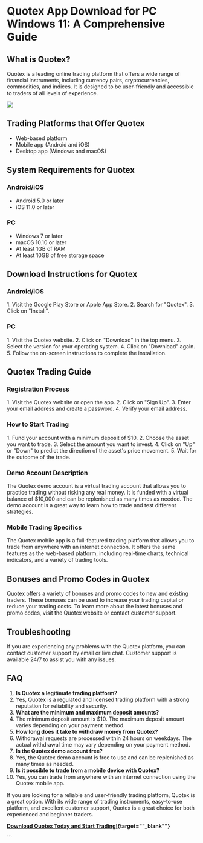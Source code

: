 # Quotex App Download for PC Windows 11: A Comprehensive Guide

## What is Quotex?

Quotex is a leading online trading platform that offers a wide range of
financial instruments, including currency pairs, cryptocurrencies,
commodities, and indices. It is designed to be user-friendly and
accessible to traders of all levels of experience.

[![](https://static.quotex.io/files/1_en/300_250.jpg)](https://traff.sbs/brokerqxsignupf)

## Trading Platforms that Offer Quotex

-   Web-based platform
-   Mobile app (Android and iOS)
-   Desktop app (Windows and macOS)

## System Requirements for Quotex

### Android/iOS

-   Android 5.0 or later
-   iOS 11.0 or later

### PC

-   Windows 7 or later
-   macOS 10.10 or later
-   At least 1GB of RAM
-   At least 10GB of free storage space

## Download Instructions for Quotex

### Android/iOS

1\. Visit the Google Play Store or Apple App Store. 2. Search for
"Quotex". 3. Click on "Install".

### PC

1\. Visit the Quotex website. 2. Click on "Download" in the top
menu. 3. Select the version for your operating system. 4. Click on
"Download" again. 5. Follow the on-screen instructions to complete
the installation.

## Quotex Trading Guide

### Registration Process

1\. Visit the Quotex website or open the app. 2. Click on "Sign
Up". 3. Enter your email address and create a password. 4. Verify
your email address.

### How to Start Trading

1\. Fund your account with a minimum deposit of \$10. 2. Choose the
asset you want to trade. 3. Select the amount you want to invest. 4.
Click on "Up" or "Down" to predict the direction of the
asset\'s price movement. 5. Wait for the outcome of the trade.

### Demo Account Description

The Quotex demo account is a virtual trading account that allows you to
practice trading without risking any real money. It is funded with a
virtual balance of \$10,000 and can be replenished as many times as
needed. The demo account is a great way to learn how to trade and test
different strategies.

### Mobile Trading Specifics

The Quotex mobile app is a full-featured trading platform that allows
you to trade from anywhere with an internet connection. It offers the
same features as the web-based platform, including real-time charts,
technical indicators, and a variety of trading tools.

## Bonuses and Promo Codes in Quotex

Quotex offers a variety of bonuses and promo codes to new and existing
traders. These bonuses can be used to increase your trading capital or
reduce your trading costs. To learn more about the latest bonuses and
promo codes, visit the Quotex website or contact customer support.

## Troubleshooting

If you are experiencing any problems with the Quotex platform, you can
contact customer support by email or live chat. Customer support is
available 24/7 to assist you with any issues.

## FAQ

1.  **Is Quotex a legitimate trading platform?**
2.  Yes, Quotex is a regulated and licensed trading platform with a
    strong reputation for reliability and security.
3.  **What are the minimum and maximum deposit amounts?**
4.  The minimum deposit amount is \$10. The maximum deposit amount
    varies depending on your payment method.
5.  **How long does it take to withdraw money from Quotex?**
6.  Withdrawal requests are processed within 24 hours on weekdays. The
    actual withdrawal time may vary depending on your payment method.
7.  **Is the Quotex demo account free?**
8.  Yes, the Quotex demo account is free to use and can be replenished
    as many times as needed.
9.  **Is it possible to trade from a mobile device with Quotex?**
10. Yes, you can trade from anywhere with an internet connection using
    the Quotex mobile app.

If you are looking for a reliable and user-friendly trading platform,
Quotex is a great option. With its wide range of trading instruments,
easy-to-use platform, and excellent customer support, Quotex is a great
choice for both experienced and beginner traders.

**[Download Quotex Today and Start
Trading!](\%22https://traff.sbs/quotexonelink\%22){target=""_blank""}**

\`\`\`


